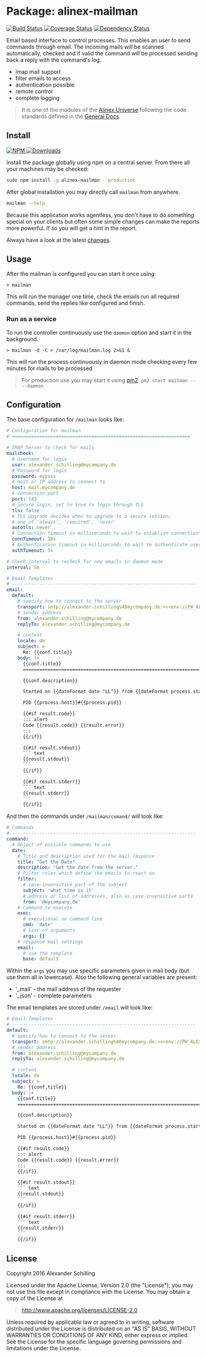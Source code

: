 Package: alinex-mailman
=================================================

[![Build Status](https://travis-ci.org/alinex/node-mailman.svg?branch=master)](https://travis-ci.org/alinex/node-mailman)
[![Coverage Status](https://coveralls.io/repos/alinex/node-mailman/badge.png?branch=master)](https://coveralls.io/r/alinex/node-mailman?branch=master)
[![Dependency Status](https://gemnasium.com/alinex/node-mailman.png)](https://gemnasium.com/alinex/node-mailman)

Email based interface to control processes. This enables an user to send commands
through email. The incoming mails will be scanned automatically, checked and if
valid the command will be processed sending back a reply with the command's log.

- imap mail support
- filter emails to access
- authentication possible
- remote control
- complete logging

> It is one of the modules of the [Alinex Universe](http://alinex.github.io/code.html)
> following the code standards defined in the [General Docs](http://alinex.github.io/develop).


Install
-------------------------------------------------

[![NPM](https://nodei.co/npm/alinex-mailman.png?downloads=true&downloadRank=true&stars=true)
 ![Downloads](https://nodei.co/npm-dl/alinex-mailman.png?months=9&height=3)
](https://www.npmjs.com/package/alinex-mailman)

Install the package globally using npm on a central server. From there all your
machines may be checked:

``` sh
sudo npm install -g alinex-mailman --production
```

After global installation you may directly call `mailman` from anywhere.

``` sh
mailman --help
```

Because this application works agentless, you don't have to do something special
on your clients but often some simple changes can make the reports more powerful.
If so you will get a hint in the report.

Always have a look at the latest [changes](Changelog.md).


Usage
-------------------------------------------------
After the mailman is configured you can start it once using:

    > mailman

This will run the manager one time, check the emails run all required commands,
send the replies like configured and finish.


### Run as a service

To run the controller continuously use the `daemon` option and start it in the
background.

    > mailman -d -C > /var/log/mailman.log 2>&1 &

This will run the process continuously in daemon mode checking every few minutes
for mails to be processed.

> For production use you may start it using [pm2](http://pm2.keymetrics.io/).
> `pm2 start mailman -- --daemon`


Configuration
-------------------------------------------------

The base configuration for `/mailman` looks like:

``` yaml
# Configuration for mailman
# =================================================================

# IMAP Server to check for mails
mailcheck:
  # Username for login
  user: alexander.schilling@mycompany.de
  # Password for login
  password: mypass
  # Host or IP address to connect to
  host: mail.mycompany.de
  # Connection port
  port: 143
  # Secure login, set to true to login through TLS
  tls: false
  # TLS Upgrade decides when to upgrade to a secure session:
  # one of 'always', 'required', 'never'
  autotls: never
  # Connection timeout in milliseconds to wait to establish connection"
  connTimeout: 10s
  # Authentication timeout in milliseconds to wait to authenticate user"
  authTimeout: 5s

# Check interval to recheck for new emails in daemon mode
interval: 5m

# Email Templates
# -------------------------------------------------------------------
email:
  default:
    # specify how to connect to the server
    transport: smtp://alexander.schilling%40mycompany.de:<<<env://PW_ALEX_DIVIBIB_COM>>>@mail.mycompany.de
    # sender address
    from: alexander.schilling@mycompany.de
    replyTo: alexander.schilling@mycompany.de

    # content
    locale: de
    subject: >
      Re: {{conf.title}}
    body: |+
      {{conf.title}}
      ==========================================================================

      {{conf.description}}

      Started on {{dateFormat date "LL"}} from {{dateFormat process.start "LTS"}} to {{dateFormat process.end "LTS"}}

      PID {{process.host}}#{{process.pid}}

      {{#if result.code}}
      ::: alert
      Code {{result.code}} {{result.error}}
      :::
      {{/if}}

      {{#if result.stdout}}
      ``` text
      {{result.stdout}}
      ```
      {{/if}}

      {{#if result.stderr}}
      ``` text
      {{result.stderr}}
      ```
      {{/if}}
```

And then the commands under `/mailman/comand/` will look like:

``` yaml
# Commands
# -------------------------------------------------------------------
command:
  # Object of possible commands to use
  date:
    # Title and description used for the mail response
    title: "Get the Date"
    description: "Get the date from the server."
    # Filter rules which define the emails to react on
    filter:
      # case-insensitive part of the subject
      subject: 'what time is it'
      # address or list of addresses, also as case-insensitive parts
      from: '@mycompany.de'
    # Command to execute
    exec:
      # executional on command line
      cmd: 'date'
      # list of arguments
      args: []
    # response mail settings
    email:
      # use the template
      base: default
```

Within the `args` you may use specific parameters given in mail body (but use them
all in lowercase). Also the following general variables are present:

- '_mail' - the mail address of the requester
- '_json' - complete parameters

The email templates are stored under `/email` will look like:

``` yaml
# Email Templates
# -------------------------------------------------------------------
default:
  # specify how to connect to the server
  transport: smtp://alexander.schilling%40mycompany.de:<<<env://PW_ALEX_COM>>>@mail.mycompany.de
  # sender address
  from: alexander.schilling@mycompany.de
  replyTo: alexander.schilling@mycompany.de

  # content
  locale: de
  subject: >
    Re: {{conf.title}}
  body: |+
    {{conf.title}}
    ==========================================================================

    {{conf.description}}

    Started on {{dateFormat date "LL"}} from {{dateFormat process.start "LTS"}} to {{dateFormat process.end "LTS"}}

    PID {{process.host}}#{{process.pid}}

    {{#if result.code}}
    ::: alert
    Code {{result.code}} {{result.error}}
    :::
    {{/if}}

    {{#if result.stdout}}
    ``` text
    {{result.stdout}}
    ```
    {{/if}}

    {{#if result.stderr}}
    ``` text
    {{result.stderr}}
    ```
    {{/if}}
```


License
-------------------------------------------------

Copyright 2016 Alexander Schilling

Licensed under the Apache License, Version 2.0 (the "License");
you may not use this file except in compliance with the License.
You may obtain a copy of the License at

>  <http://www.apache.org/licenses/LICENSE-2.0>

Unless required by applicable law or agreed to in writing, software
distributed under the License is distributed on an "AS IS" BASIS,
WITHOUT WARRANTIES OR CONDITIONS OF ANY KIND, either express or implied.
See the License for the specific language governing permissions and
limitations under the License.
